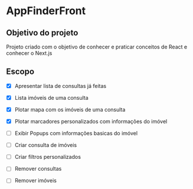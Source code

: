 # AppFinderFront

## Objetivo do projeto
Projeto criado com o objetivo de conhecer e praticar conceitos de React e conhecer o Next.js

## Escopo
- [x] Apresentar lista de consultas já feitas
- [x] Lista imóveis de uma consulta
- [x] Plotar mapa com os imóveis de uma consulta
- [x] Plotar marcadores personalizados com informações do imóvel
- [ ] Exibir Popups com informações basicas do imóvel
- [ ] Criar consulta de imóveis
- [ ] Criar filtros personalizados
- [ ] Remover consultas
- [ ] Remover imóveis

